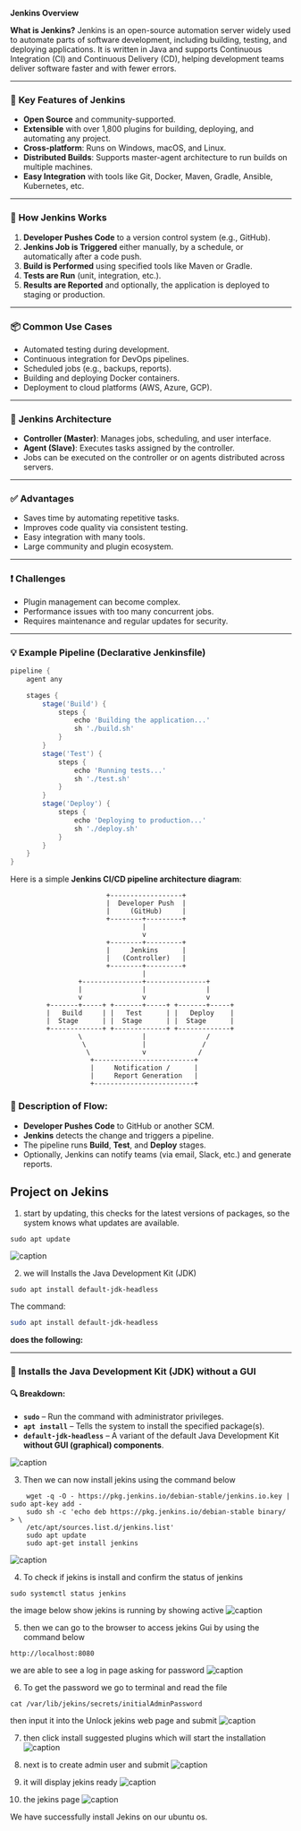 **Jenkins Overview**

**What is Jenkins?**
Jenkins is an open-source automation server widely used to automate parts of software development, including building, testing, and deploying applications. It is written in Java and supports Continuous Integration (CI) and Continuous Delivery (CD), helping development teams deliver software faster and with fewer errors.

---

### 🔧 **Key Features of Jenkins**

* **Open Source** and community-supported.
* **Extensible** with over 1,800 plugins for building, deploying, and automating any project.
* **Cross-platform**: Runs on Windows, macOS, and Linux.
* **Distributed Builds**: Supports master-agent architecture to run builds on multiple machines.
* **Easy Integration** with tools like Git, Docker, Maven, Gradle, Ansible, Kubernetes, etc.

---

### 🚀 **How Jenkins Works**

1. **Developer Pushes Code** to a version control system (e.g., GitHub).
2. **Jenkins Job is Triggered** either manually, by a schedule, or automatically after a code push.
3. **Build is Performed** using specified tools like Maven or Gradle.
4. **Tests are Run** (unit, integration, etc.).
5. **Results are Reported** and optionally, the application is deployed to staging or production.

---

### 📦 **Common Use Cases**

* Automated testing during development.
* Continuous integration for DevOps pipelines.
* Scheduled jobs (e.g., backups, reports).
* Building and deploying Docker containers.
* Deployment to cloud platforms (AWS, Azure, GCP).

---

### 🧱 **Jenkins Architecture**

* **Controller (Master)**: Manages jobs, scheduling, and user interface.
* **Agent (Slave)**: Executes tasks assigned by the controller.
* Jobs can be executed on the controller or on agents distributed across servers.

---

### ✅ **Advantages**

* Saves time by automating repetitive tasks.
* Improves code quality via consistent testing.
* Easy integration with many tools.
* Large community and plugin ecosystem.

---

### ❗ **Challenges**

* Plugin management can become complex.
* Performance issues with too many concurrent jobs.
* Requires maintenance and regular updates for security.

---

### 💡 Example Pipeline (Declarative Jenkinsfile)

```groovy
pipeline {
    agent any

    stages {
        stage('Build') {
            steps {
                echo 'Building the application...'
                sh './build.sh'
            }
        }
        stage('Test') {
            steps {
                echo 'Running tests...'
                sh './test.sh'
            }
        }
        stage('Deploy') {
            steps {
                echo 'Deploying to production...'
                sh './deploy.sh'
            }
        }
    }
}
```

Here is a simple **Jenkins CI/CD pipeline architecture diagram**:

```
                        +------------------+
                        |  Developer Push  |
                        |     (GitHub)     |
                        +--------+---------+
                                 |
                                 v
                        +--------+---------+
                        |     Jenkins      |
                        |   (Controller)   |
                        +--------+---------+
                                 |
                 +---------------+---------------+
                 |               |               |
                 v               v               v
         +-------+-----+ +-------+-----+ +-------+-----+
         |   Build     | |   Test      | |   Deploy    |
         |  Stage      | |  Stage      | |  Stage      |
         +-------------+ +-------------+ +-------------+
                 \               |               /
                  \              |              /
                   \             v             /
                    +-------------------------+
                    |     Notification /      |
                    |     Report Generation   |
                    +-------------------------+
```

### 📌 Description of Flow:

* **Developer Pushes Code** to GitHub or another SCM.
* **Jenkins** detects the change and triggers a pipeline.
* The pipeline runs **Build**, **Test**, and **Deploy** stages.
* Optionally, Jenkins can notify teams (via email, Slack, etc.) and generate reports.


## Project on Jekins
1. start by updating, this checks for the latest versions of packages, so the system knows what updates are available.
```
sudo apt update
```
![caption](/img/1.update.jpg)

2. we will Installs the Java Development Kit (JDK)
```
sudo apt install default-jdk-headless

```
The command:

```bash
sudo apt install default-jdk-headless
```

**does the following:**

---

### 🧱 **Installs the Java Development Kit (JDK) without a GUI**

#### 🔍 Breakdown:

* **`sudo`** – Run the command with administrator privileges.
* **`apt install`** – Tells the system to install the specified package(s).
* **`default-jdk-headless`** – A variant of the default Java Development Kit **without GUI (graphical) components**.


![caption](/img/2.install-jdk.jpg)

3. Then we can now install jekins using the command below
```
    wget -q -O - https://pkg.jenkins.io/debian-stable/jenkins.io.key | sudo apt-key add -
    sudo sh -c 'echo deb https://pkg.jenkins.io/debian-stable binary/ > \
    /etc/apt/sources.list.d/jenkins.list'
    sudo apt update
    sudo apt-get install jenkins

```
![caption](/img/3.install-jekins.jpg)

4. To check if jekins is install and confirm the status of jenkins
```
sudo systemctl status jenkins

```
the image below show jekins is running by showing active
![caption](/img/4.jekins-running.jpg)

5. then we can go to the browser to access jekins Gui by using the command below
```
http://localhost:8080
```
we are able to see a log in page asking for password
![caption](/img/5.localhost-jekins.jpg)

6. To get the password we go to terminal and read the file 
```
cat /var/lib/jekins/secrets/initialAdminPassword
```
then input it into the Unlock jekins web page and submit
![caption](/img/6.jekins-password.jpg)

7. then click install suggested plugins which will start the installation
![caption](/img/7.install-jekins-on-ubuntu.jpg)

8. next is to create admin user and submit
![caption](/img/8.fill-details.jpg)

9. it will display jekins ready
![caption](/img/9.start-using-jekins.jpg)

10. the jekins page
![caption](/img/10.jekins-page.jpg)

We have successfully install Jekins on our ubuntu os. 
